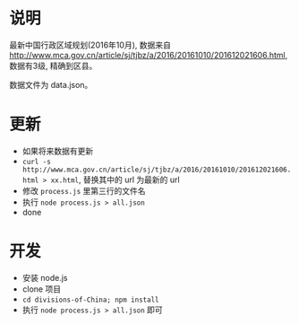 说明
=====

最新中国行政区域规划(2016年10月), 数据来自<http://www.mca.gov.cn/article/sj/tjbz/a/2016/20161010/201612021606.html>, 数据有3级, 精确到区县。

数据文件为 data.json。

更新
=====

* 如果将来数据有更新
* `curl -s http://www.mca.gov.cn/article/sj/tjbz/a/2016/20161010/201612021606.html > xx.html`, 替换其中的 url 为最新的 url
* 修改 `process.js` 里第三行的文件名
* 执行 `node process.js > all.json`
* done


开发
====

* 安装 node.js
* clone 项目
* `cd divisions-of-China; npm install`
* 执行 `node process.js > all.json` 即可
